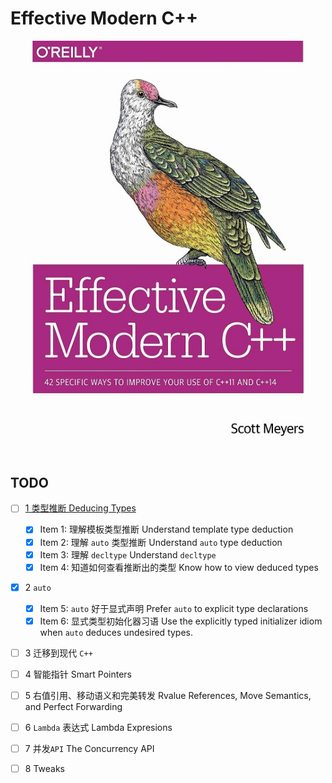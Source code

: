 # Effective Modern C++

![img](https://raw.githubusercontent.com/Ubpa/ImgBed/master/Note/Cpp/EffectiveModernCpp/s27951196.jpg)

## TODO

- [ ] [1 类型推断 Deducing Types](https://github.com/Ubpa/Note/blob/master/Cpp/EffectiveModernCpp/notes/C1.md) 
  - [x] Item 1: 理解模板类型推断 Understand template type deduction
  - [x] Item 2: 理解 `auto` 类型推断 Understand `auto` type deduction
  - [x] Item 3: 理解 `decltype` Understand `decltype` 
  - [x] Item 4: 知道如何查看推断出的类型 Know how to view deduced types
- [x] 2 `auto` 
  - [x] Item 5: `auto` 好于显式声明 Prefer `auto` to explicit type declarations 
  - [x] Item 6: 显式类型初始化器习语 Use the explicitly typed initializer idiom when `auto` deduces undesired types. 
- [ ] 3 迁移到现代 `C++` 
- [ ] 4 智能指针 Smart Pointers
- [ ] 5 右值引用、移动语义和完美转发 Rvalue References, Move Semantics, and Perfect Forwarding
- [ ] 6 `Lambda` 表达式 Lambda Expresions
- [ ] 7 并发`API` The Concurrency API
- [ ] 8 Tweaks

